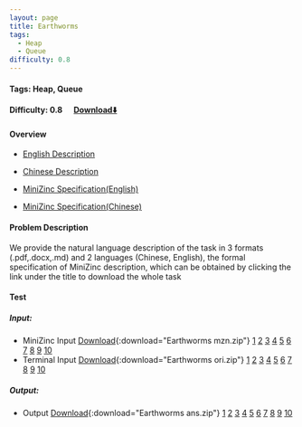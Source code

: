 ```yaml
---
layout: page
title: Earthworms
tags:
  - Heap
  - Queue
difficulty: 0.8
---
```


#### Tags: Heap, Queue
#### Difficulty: 0.8 &nbsp;&nbsp;&nbsp;&nbsp; [Download⬇️](../../dataset/Earthworms.zip)
#### Overview
- [English Description](../../dataset/Earthworms/task_e.pdf)
- [Chinese Description](../../dataset/Earthworms/task_c.pdf)
- [MiniZinc Specification(English)](../../dataset/Earthworms/task_e_mzn.txt)

- [MiniZinc Specification(Chinese)](../../dataset/Earthworms/task_c_mzn.txt)

#### Problem Description
We provide the natural language description of the task in 3 formats (.pdf,.docx,.md) and 2 languages (Chinese, English), the formal specification of MiniZinc description, which can be obtained by clicking the link under the title to download the whole task
#### Test
##### Input:
- MiniZinc Input [Download](../../dataset/Earthworms/tests/mzn_form.zip){:download="Earthworms mzn.zip"} [1](../../dataset/Earthworms/tests/mzn_form/1_dzn.txt) [2](../../dataset/Earthworms/tests/mzn_form/2_dzn.txt) [3](../../dataset/Earthworms/tests/mzn_form/3_dzn.txt) [4](../../dataset/Earthworms/tests/mzn_form/4_dzn.txt) [5](../../dataset/Earthworms/tests/mzn_form/5_dzn.txt) [6](../../dataset/Earthworms/tests/mzn_form/6_dzn.txt) [7](../../dataset/Earthworms/tests/mzn_form/7_dzn.txt) [8](../../dataset/Earthworms/tests/mzn_form/8_dzn.txt) [9](../../dataset/Earthworms/tests/mzn_form/9_dzn.txt) [10](../../dataset/Earthworms/tests/mzn_form/10_dzn.txt) 
- Terminal Input [Download](../../dataset/Earthworms/tests/origin_form.zip){:download="Earthworms ori.zip"} [1](../../dataset/Earthworms/tests/origin_form/1.in) [2](../../dataset/Earthworms/tests/origin_form/2.in) [3](../../dataset/Earthworms/tests/origin_form/3.in) [4](../../dataset/Earthworms/tests/origin_form/4.in) [5](../../dataset/Earthworms/tests/origin_form/5.in) [6](../../dataset/Earthworms/tests/origin_form/6.in) [7](../../dataset/Earthworms/tests/origin_form/7.in) [8](../../dataset/Earthworms/tests/origin_form/8.in) [9](../../dataset/Earthworms/tests/origin_form/9.in) [10](../../dataset/Earthworms/tests/origin_form/10.in) 

##### Output:
- Output [Download](../../dataset/Earthworms/tests/ans.zip){:download="Earthworms ans.zip"} [1](../../dataset/Earthworms/tests/ans/1_out.txt) [2](../../dataset/Earthworms/tests/ans/2_out.txt) [3](../../dataset/Earthworms/tests/ans/3_out.txt) [4](../../dataset/Earthworms/tests/ans/4_out.txt) [5](../../dataset/Earthworms/tests/ans/5_out.txt) [6](../../dataset/Earthworms/tests/ans/6_out.txt) [7](../../dataset/Earthworms/tests/ans/7_out.txt) [8](../../dataset/Earthworms/tests/ans/8_out.txt) [9](../../dataset/Earthworms/tests/ans/9_out.txt) [10](../../dataset/Earthworms/tests/ans/10_out.txt) 

